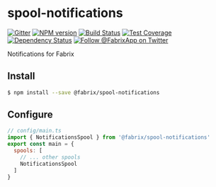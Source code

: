 # spool-notifications

[![Gitter][gitter-image]][gitter-url]
[![NPM version][npm-image]][npm-url]
[![Build Status][ci-image]][ci-url]
[![Test Coverage][coverage-image]][coverage-url]
[![Dependency Status][daviddm-image]][daviddm-url]
[![Follow @FabrixApp on Twitter][twitter-image]][twitter-url]

Notifications for Fabrix

## Install

```sh
$ npm install --save @fabrix/spool-notifications
```

## Configure

```js
// config/main.ts
import { NotificationsSpool } from '@fabrix/spool-notifications'
export const main = {
  spools: [
    // ... other spools
    NotificationsSpool
  ]
}
```

[npm-image]: https://img.shields.io/npm/v/@fabrix/spool-notifications.svg?style=flat-square
[npm-url]: https://npmjs.org/package/@fabrix/spool-notifications
[ci-image]: https://img.shields.io/circleci/project/github/fabrix-app/spool-notifications/master.svg
[ci-url]: https://circleci.com/gh/fabrix-app/spool-notifications/tree/master
[daviddm-image]: http://img.shields.io/david/fabrix-app/spool-notifications.svg?style=flat-square
[daviddm-url]: https://david-dm.org/fabrix-app/spool-notifications
[gitter-image]: http://img.shields.io/badge/+%20GITTER-JOIN%20CHAT%20%E2%86%92-1DCE73.svg?style=flat-square
[gitter-url]: https://gitter.im/fabrix-app/fabrix
[twitter-image]: https://img.shields.io/twitter/follow/FabrixApp.svg?style=social
[twitter-url]: https://twitter.com/FabrixApp
[coverage-image]: https://img.shields.io/codeclimate/coverage/github/fabrix-app/spool-notifications.svg?style=flat-square
[coverage-url]: https://codeclimate.com/github/fabrix-app/spool-notifications/coverage
